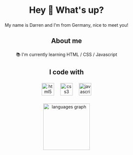 <h1 align="center">Hey 👋 What's up?</h1>

###

<p align="center">My name is Darren and I'm from Germany, nice to meet you!

###

<h2 align="center">About me</h2>

###

<p align="center">📚 I'm currently learning HTML / CSS / Javascript</p>

###

<h2 align="center">I code with</h2>

###

<div align="center">
  <img src="https://cdn.jsdelivr.net/gh/devicons/devicon/icons/html5/html5-original.svg" height="40" alt="html5 logo"  />
  <img width="12" />
  <img src="https://cdn.jsdelivr.net/gh/devicons/devicon/icons/css3/css3-original.svg" height="40" alt="css3 logo"  />
  <img width="12" />
  <img src="https://cdn.jsdelivr.net/gh/devicons/devicon/icons/javascript/javascript-original.svg" height="40" alt="javascript logo"  />
</div>

###

<div align="center">
  <img src="https://github-readme-stats.vercel.app/api/top-langs?username=xDarren1979&locale=en&hide_title=false&layout=compact&card_width=320&langs_count=10&theme=dark&hide_border=true&order=2" height="150" alt="languages graph"  />
</div>

###
